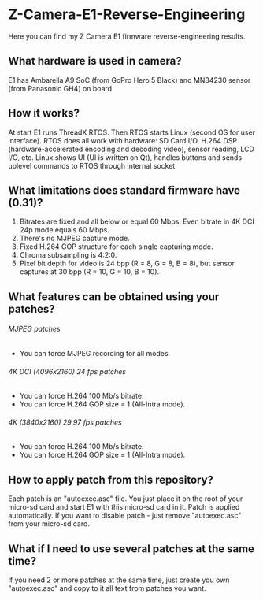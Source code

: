 # Z-Camera-E1-Reverse-Engineering
Here you can find my Z Camera E1 firmware reverse-engineering results.

## What hardware is used in camera?
E1 has Ambarella A9 SoC (from GoPro Hero 5 Black) and MN34230 sensor (from Panasonic GH4) on board.

## How it works?
At start E1 runs ThreadX RTOS. Then RTOS starts Linux (second OS for user interface).
RTOS does all work with hardware: SD Card I/O, H.264 DSP (hardware-accelerated encoding and decoding video), sensor reading, LCD I/O, etc.
Linux shows UI (UI is written on Qt), handles buttons and sends uplevel commands to RTOS through internal socket.

## What limitations does standard firmware have (0.31)?
1. Bitrates are fixed and all below or equal 60 Mbps. Even bitrate in 4K DCI 24p mode equals 60 Mbps.
2. There's no MJPEG capture mode.
3. Fixed H.264 GOP structure for each single capturing mode.
4. Chroma subsampling is 4:2:0.
5. Pixel bit depth for video is 24 bpp (R = 8, G = 8, B = 8), but sensor captures at 30 bpp (R = 10, G = 10, B = 10).

## What features can be obtained using your patches?
###### MJPEG patches
- You can force MJPEG recording for all modes.
###### 4K DCI (4096x2160) 24 fps patches
- You can force H.264 100 Mb/s bitrate.
- You can force H.264 GOP size = 1 (All-Intra mode).
###### 4K (3840x2160) 29.97 fps patches
- You can force H.264 100 Mb/s bitrate.
- You can force H.264 GOP size = 1 (All-Intra mode).

## How to apply patch from this repository?
Each patch is an "autoexec.asc" file. You just place it on the root of your micro-sd card and start E1 with this micro-sd card in it. Patch is applied automatically. If you want to disable patch - just remove "autoexec.asc" from your micro-sd card.

## What if I need to use several patches at the same time?
If you need 2 or more patches at the same time, just create you own "autoexec.asc" and copy to it all text from patches you want.
